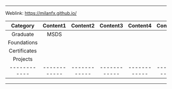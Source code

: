 
---

Weblink: https://milanfx.github.io/

| Category     | Content1     | Content2     | Content3     | Content4     | Content5     |
|:------------:|:------------:|:------------:|:------------:|:------------:|:------------:|
| Graduate     | MSDS         |              |              |              |              |
| Foundations  |              |              |              |              |              |
| Certificates |              |              |              |              |              |
| Projects     |              |              |              |              |              |
| ------------ | ------------ | ------------ | ------------ | ------------ | ------------ |

---

